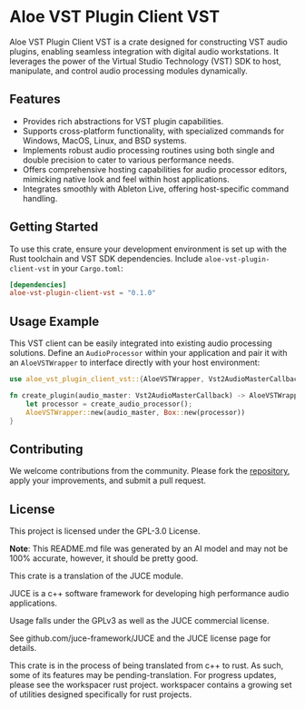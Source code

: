 # Aloe VST Plugin Client VST

Aloe VST Plugin Client VST is a crate designed for constructing VST audio plugins, enabling seamless integration with digital audio workstations. It leverages the power of the Virtual Studio Technology (VST) SDK to host, manipulate, and control audio processing modules dynamically.

## Features
- Provides rich abstractions for VST plugin capabilities.
- Supports cross-platform functionality, with specialized commands for Windows, MacOS, Linux, and BSD systems.
- Implements robust audio processing routines using both single and double precision to cater to various performance needs.
- Offers comprehensive hosting capabilities for audio processor editors, mimicking native look and feel within host applications.
- Integrates smoothly with Ableton Live, offering host-specific command handling.

## Getting Started
To use this crate, ensure your development environment is set up with the Rust toolchain and VST SDK dependencies. Include `aloe-vst-plugin-client-vst` in your `Cargo.toml`:

```toml
[dependencies]
aloe-vst-plugin-client-vst = "0.1.0"
```

## Usage Example
This VST client can be easily integrated into existing audio processing solutions. Define an `AudioProcessor` within your application and pair it with an `AloeVSTWrapper` to interface directly with your host environment:

```rust
use aloe_vst_plugin_client_vst::{AloeVSTWrapper, Vst2AudioMasterCallback};

fn create_plugin(audio_master: Vst2AudioMasterCallback) -> AloeVSTWrapper {
    let processor = create_audio_processor();
    AloeVSTWrapper::new(audio_master, Box::new(processor))
}
```

## Contributing
We welcome contributions from the community. Please fork the [repository](https://github.com/klebs6/aloe-rs), apply your improvements, and submit a pull request.

## License
This project is licensed under the GPL-3.0 License.

**Note**: This README.md file was generated by an AI model and may not be 100% accurate, however, it should be pretty good.


This crate is a translation of the JUCE module.

JUCE is a c++ software framework for developing high performance audio applications.

Usage falls under the GPLv3 as well as the JUCE commercial license.

See github.com/juce-framework/JUCE and the JUCE license page for details.

This crate is in the process of being translated from c++ to rust. As such, some of its features may be pending-translation. For progress updates, please see the workspacer rust project. workspacer contains a growing set of utilities designed specifically for rust projects.
